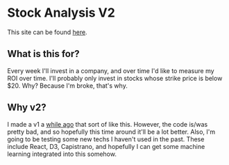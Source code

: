 # Stock Analysis V2

This site can be found [here](https://stocks.jackrothrock.com).

## What is this for?

Every week I'll invest in a company, and over time I'd like to measure my ROI over time. I'll probably only invest in stocks whose strike price is below $20. Why? Because I'm broke, that's why.  

## Why v2?

I made a v1 a [while ago](https://github.com/jrothrock/stock-analysis-app) that sort of like this. However, the code is/was pretty bad, and so hopefully this time around it'll be a lot better. Also, I'm going to be testing some new techs I haven't used in the past. These include React, D3, Capistrano, and hopefully I can get some machine learning integrated into this somehow. 
